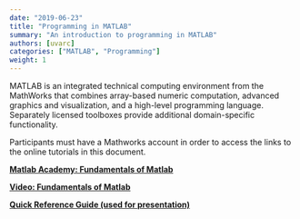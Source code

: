```yaml
---
date: "2019-06-23"
title: "Programming in MATLAB"
summary: "An introduction to programming in MATLAB"
authors: [uvarc]
categories: ["MATLAB", "Programming"]
weight: 1
---
```


MATLAB is an integrated technical computing environment from the MathWorks that combines array-based numeric computation, advanced graphics and visualization, and a high-level programming language. Separately licensed toolboxes provide additional domain-specific functionality.

Participants must have a Mathworks account in order to access the links to the online tutorials in this document.

**<a href="https://matlabacademy.mathworks.com/R2019b/portal.html?course=mlbe&s_tid=sched_leaf_spot" target="_blank">Matlab Academy: Fundamentals of Matlab</a>**

**<a href="https://matlabacademy.mathworks.com/R2019b/portal.html?course=mlbe&s_tid=sched_leaf_spot#chapter=1&lesson=1&section=1" target="_blank">Video: Fundamentals of  Matlab</a>**

**<a href="https://matlabacademy.mathworks.com/artifacts/quick-reference.html?course=mlbe&release=R2019a&language=en" target="_blank">Quick Reference Guide (used for presentation)</a>**


